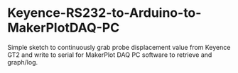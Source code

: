 # Keyence-RS232-to-Arduino-to-MakerPlotDAQ-PC
Simple sketch to continuously grab probe displacement value from Keyence GT2 and write to serial for MakerPlot DAQ PC software to retrieve and graph/log.
